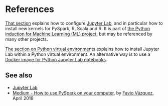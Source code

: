 # References
[That section](http://github.com/machine-learning-helpers/induction-python/tree/master/installation/jupyter)
explains how to configure [Jupyter Lab](https://jupyterlab.readthedocs.io/en/stable),
and in particular how to install new kernels for PySpark, R, Scala and R.
It is part of [the Python induction for Machine Learning (ML) project](http://github.com/machine-learning-helpers/induction-python),
but may be referenced by many other projects.

[The section on Python virtual environments](http://github.com/machine-learning-helpers/induction-python/tree/master/installation/virtual-env)
explains how to install Jupyter Lab within a Python virtual environment.
An alternative way is to use a
[Docker image for Python Jupyter Lab notebooks](http://github.com/machine-learning-helpers/docker-python-jupyter).

## See also
* [Jupyter Lab](installation/jupyter)
* [Medium - How to use PySpark on your computer](https://towardsdatascience.com/how-to-use-pyspark-on-your-computer-9c7180075617),
  by [Favio Vázquez](https://towardsdatascience.com/@faviovazquez?source=post_header_lockup), April 2018


